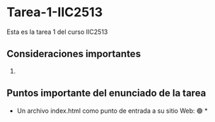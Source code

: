 # Tarea-1-IIC2513
Esta es la tarea 1 del curso IIC2513

## Consideraciones importantes
1. 

## Puntos importante del enunciado de la tarea

- Un archivo index.html como punto de entrada a su sitio Web: :green_circle:
    * 